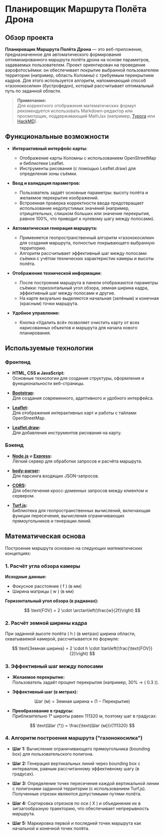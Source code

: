 # Планировщик Маршрута Полёта Дрона

## Обзор проекта

**Планировщик Маршрута Полёта Дрона** — это веб-приложение, предназначенное для автоматического формирования оптимизированного маршрута полёта дрона на основе параметров, задаваемых пользователем. Проект ориентирован на проведение аэрофотосъёмки: он обеспечивает покрытие выбранной пользователем территории (например, область Коломны) с требуемым перекрытием кадров. Для этого используется алгоритм, напоминающий способ «газонокосилки» (бустрофедон), который рассчитывает оптимальный путь по заданной области.

> **Примечание:**  
> Для корректного отображения математических формул рекомендуется использовать Markdown-редактор или просмотрщик, поддерживающий MathJax (например, [Typora](https://typora.io/) или [HackMD](https://hackmd.io/)).

## Функциональные возможности

- **Интерактивный интерфейс карты:**  
  - Отображение карты Коломны с использованием OpenStreetMap и библиотеки Leaflet.
  - Инструменты рисования (с помощью Leaflet.draw) для определения зоны съёмки.

- **Ввод и валидация параметров:**  
  - Пользователь задаёт основные параметры: высоту полёта и желаемое перекрытие изображений.
  - Встроенная проверка корректности ввода предотвращает использование недопустимых значений (например, отрицательных, слишком больших или значение перекрытия, равное 100%, что приводит к нулевому шагу между полосами).

- **Автоматическая генерация маршрута:**  
  - Применяется геопространственный алгоритм «газонокосилки» для создания маршрута, полностью покрывающего выбранную территорию.
  - Алгоритм рассчитывает эффективный шаг между полосами съёмки с учётом технических характеристик камеры и высоты полёта.
  
- **Отображение технической информации:**  
  - После построения маршрута в панели отображаются параметры съёмки: горизонтальный угол обзора, земная ширина кадра, эффективный шаг между полосами и другие.
  - На карте визуально выделяются начальная (зелёным) и конечная (красным) точки маршрута.

- **Удобное управление:**  
  - Кнопка «Удалить всё» позволяет очистить карту от всех нарисованных объектов и маршрута для начала нового планирования.

## Используемые технологии

### Фронтенд

- **HTML, CSS и JavaScript:**  
  Основные технологии для создания структуры, оформления и функциональности веб-страницы.

- **[Bootstrap](https://getbootstrap.com/):**  
  Для создания современного, адаптивного и удобного интерфейса.

- **[Leaflet](https://leafletjs.com/):**  
  Для отображения интерактивных карт и работы с тайлами OpenStreetMap.

- **[Leaflet.draw](https://leaflet.github.io/Leaflet.draw/):**  
  Для добавления инструментов рисования на карту.

### Бэкенд

- **[Node.js](https://nodejs.org/)** и **[Express](https://expressjs.com/):**  
  Лёгкий сервер для обработки запросов и расчёта маршрута.

- **[body-parser](https://www.npmjs.com/package/body-parser):**  
  Для парсинга входящих JSON-запросов.

- **[CORS](https://www.npmjs.com/package/cors):**  
  Для обеспечения кросс-доменных запросов между клиентом и сервером.

- **[Turf.js](https://turfjs.org/):**  
  Библиотека для геопространственных вычислений, включающая функции пересечения, вычисления ограничивающих прямоугольников и генерации линий.

## Математическая основа

Построение маршрута основано на следующих математических концепциях:

### 1. Расчёт угла обзора камеры

**Исходные данные:**
- Фокусное расстояние \( f \) (в мм)
- Ширина матрицы \( w \) (в мм)

**Горизонтальный угол обзора (в радианах):**

$$
\text{FOV} = 2 \cdot \arctan\left(\frac{w}{2f}\right)
$$

### 2. Расчёт земной ширины кадра

При заданной высоте полёта \( h \) (в метрах) ширина области, охватываемой камерой, рассчитывается по формуле:

$$
\text{Земная ширина} = 2 \cdot h \cdot \tan\left(\frac{\text{FOV}}{2}\right)
$$

### 3. Эффективный шаг между полосами

- **Желаемое перекрытие:**  
  Пользователь задаёт процент перекрытия (например, 30% → \( 0.3 \)).

- **Эффективный шаг (в метрах):**

$$
\text{Шаг (м)} = \text{Земная ширина} \times (1 - \text{Перекрытие})
$$

- **Преобразование в градусы:**  
  Приблизительно 1° широты равен 111320 м, поэтому шаг в градусах:

$$
\text{Шаг (°)} = \frac{\text{Шаг (м)}}{111320}
$$

### 4. Алгоритм построения маршрута ("газонокосилка")

- **Шаг 1:** Вычисление ограничивающего прямоугольника (bounding box) для пользовательского полигона.

- **Шаг 2:** Генерация вертикальных линий через bounding box с интервалом, равным рассчитанному эффективному шагу (в градусах).

- **Шаг 3:** Определение точек пересечения каждой вертикальной линии с полигонами заданной территории (с использованием Turf.js). Полученные отрезки являются допустимыми путями полёта.

- **Шаг 4:** Сортировка отрезков по оси \( X \) и объединение их в зигзагообразную траекторию, что обеспечивает непрерывность маршрута.

- **Шаг 5:** Маркировка первой и последней точек маршрута как начальной и конечной точек полёта.